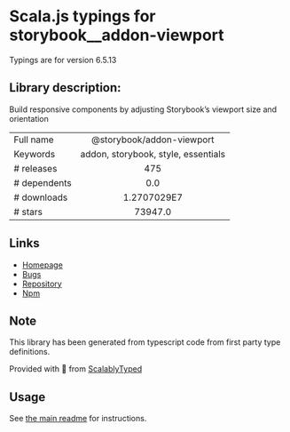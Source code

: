 
# Scala.js typings for storybook__addon-viewport

Typings are for version 6.5.13

## Library description:
Build responsive components by adjusting Storybook’s viewport size and orientation

|                    |                 |
| ------------------ | :-------------: |
| Full name          | @storybook/addon-viewport |
| Keywords           | addon, storybook, style, essentials |
| # releases         | 475 |
| # dependents       | 0.0 |
| # downloads        | 1.2707029E7 |
| # stars            | 73947.0 |

## Links
- [Homepage](https://github.com/storybookjs/storybook/tree/main/addons/viewport)
- [Bugs](https://github.com/storybookjs/storybook/issues)
- [Repository](https://github.com/storybookjs/storybook)
- [Npm](https://www.npmjs.com/package/%40storybook%2Faddon-viewport)
    


## Note
This library has been generated from typescript code from first party type definitions.

Provided with :purple_heart: from [ScalablyTyped](https://github.com/oyvindberg/ScalablyTyped)

## Usage
See [the main readme](../../readme.md) for instructions.


